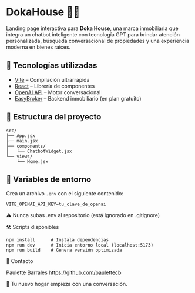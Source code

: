 # DokaHouse 🏡🤖

Landing page interactiva para **Doka House**, una marca inmobiliaria que integra un chatbot inteligente con tecnología GPT para brindar atención personalizada, búsqueda conversacional de propiedades y una experiencia moderna en bienes raíces.

## 🚀 Tecnologías utilizadas

- [Vite](https://vitejs.dev/) – Compilación ultrarrápida
- [React](https://react.dev/) – Librería de componentes
- [OpenAI API](https://platform.openai.com/docs/api-reference/chat) – Motor conversacional
- [EasyBroker](https://www.easybroker.com/) – Backend inmobiliario (en plan gratuito)

## 🧩 Estructura del proyecto

```
src/
├── App.jsx
├── main.jsx
├── components/
│   └── ChatbotWidget.jsx
└── views/
    └── Home.jsx
```

## 🔐 Variables de entorno

Crea un archivo `.env` con el siguiente contenido:

```
VITE_OPENAI_API_KEY=tu_clave_de_openai
```

⚠️ Nunca subas .env al repositorio (está ignorado en .gitignore)


🛠️ Scripts disponibles

```
npm install      # Instala dependencias
npm run dev      # Inicia entorno local (localhost:5173)
npm run build    # Genera versión optimizada
```

📩 Contacto

Paulette Barrales
https://github.com/paulettecb

🧠 Tu nuevo hogar empieza con una conversación.